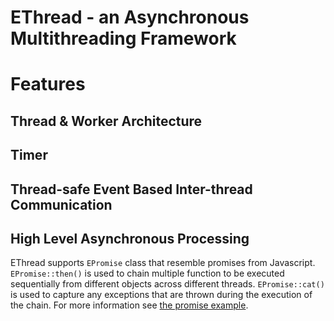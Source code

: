 # EThread - an Asynchronous Multithreading Framework

# Features

## Thread & Worker Architecture

## Timer

## Thread-safe Event Based Inter-thread Communication


## High Level Asynchronous Processing
 EThread supports `EPromise` class that resemble promises from Javascript.
 `EPromise::then()` is used to chain multiple function to be executed sequentially from different objects across different threads.
 `EPromise::cat()` is used to capture any exceptions that are thrown during the execution of the chain.
For more information see [the promise example](test/promise.cpp).